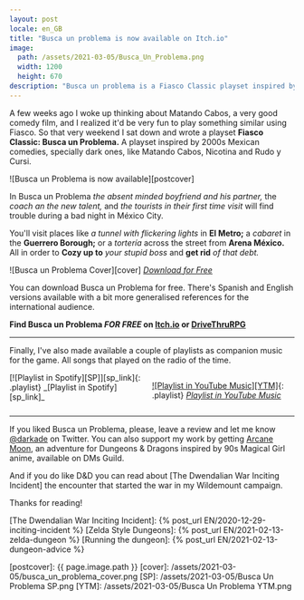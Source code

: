 ```yaml
---
layout: post
locale: en_GB
title: "Busca un problema is now available on Itch.io"
image:
  path: /assets/2021-03-05/Busca_Un_Problema.png
  width: 1200
  height: 670
description: "Busca un problema is a Fiasco Classic playset inspired by 2000s Mexican dark comedies. Available now for free!"
---
```


<!--INTRO-->
A few weeks ago I woke up thinking about Matando Cabos, a very good comedy film, and I realized it'd be very fun to play something similar using Fiasco. So that very weekend I sat down and wrote a playset **Fiasco Classic: Busca un Problema.** A playset inspired by 2000s Mexican comedies, specially dark ones, like Matando Cabos, Nicotina and Rudo y Cursi.

![Busca un Problema is now available][postcover]

<!--more-->

<!--ABSTRACT-->

In Busca un Problema _the absent minded boyfriend and his partner,_ the _coach an the new talent,_ and _the tourists in their first time visit_ will find trouble during a bad night in México City.

You'll visit places like _a tunnel with flickering lights_ in **El Metro;** a _cabaret_ in the **Guerrero Borough;** or a _tortería_ across the street from **Arena México.** All in order to **Cozy up to** _your stupid boss_ and **get rid** _of that debt._

![Busca un Problema Cover][cover]
_[Download for Free][Itch.io]_

You can download Busca un Problema for free. There's Spanish and English versions available with a bit more generalised references for the international audience.

**Find Busca un Problema _FOR FREE_ on [Itch.io] or [DriveThruRPG]**

---

Finally, I've also made available a couple of playlists as companion music for the game. All songs that played on the radio of the time.

<div class="playlists">
[![Playlist in Spotify][SP]][sp_link]{: .playlist}
_[Playlist in Spotify][sp_link]_

[![Playlist in YouTube Music][YTM]][ytm_link]{: .playlist}
_[Playlist in YouTube Music][ytm_link]_
</div>

---

<!--OUTRO-->

If you liked Busca un Problema, please, leave a review and let me know [@darkade] on Twitter. You can also support my work by getting [Arcane Moon], an adventure for Dungeons & Dragons inspired by 90s Magical Girl anime, available on DMs Guild.

And if you do like D&D you can read about [The Dwendalian War Inciting Incident] the encounter that started the war in my Wildemount campaign.

Thanks for reading!
<!--Custom CSS-->

<style>

  .playlists {
    display: grid;
    grid-template-columns: 1fr 1fr;
  }

  .playlist {
    max-width: 80%;
  }
</style>

<!--Internal-Links-->
[The Dwendalian War Inciting Incident]: {% post_url EN/2020-12-29-inciting-incident %}
[Zelda Style Dungeons]: {% post_url EN/2021-02-13-zelda-dungeon %}
[Running the dungeon]: {% post_url EN/2021-02-13-dungeon-advice %}

<!--Self Promo-->
[@darkade]: https://dice.camp/@darkade
[#WarlockPixieland]: https://twitter.com/search?q=(%23warlockpixieland)&f=live
[Arcane Moon]: https://bit.ly/ArcaneMoon
[Busca Un Problema]: https://bit.ly/BuscaUnProblema
<!--Images-->

[postcover]: {{ page.image.path }}
[cover]: /assets/2021-03-05/busca_un_problema_cover.png
[SP]: /assets/2021-03-05/Busca Un Problema SP.png
[YTM]: /assets/2021-03-05/Busca Un Problema YTM.png
<!--Credits-->


<!--External-Links-->
[Itch.io]: https://bit.ly/BuscaUnProblema
[DriveThruRPG]: https://bit.ly/BuscaUnProblemaDTRPG
[sp_link]: https://bit.ly/BuscaUnProblemaSP
[ytm_link]: https://bit.ly/BuscaUnProblemaYTM

